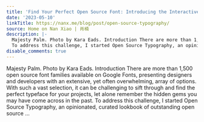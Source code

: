 ```yaml
---
title: 'Find Your Perfect Open Source Font: Introducing the Interactive Typeface Lookbook'
date: '2023-05-10'
linkTitle: https://nanx.me/blog/post/open-source-typography/
source: Home on Nan Xiao | 肖楠
description: |-
  Majesty Palm. Photo by Kara Eads. Introduction There are more than 1,500 open source font families available on Google Fonts, presenting designers and developers with an extensive, yet often overwhelming, array of options. With such a vast selection, it can be challenging to sift through and find the perfect typeface for your projects, let alone remember the hidden gems you may have come across in the past.
  To address this challenge, I started Open Source Typography, an opinionated, curated lookbook of outstanding open source ...
disable_comments: true
---
```

Majesty Palm. Photo by Kara Eads. Introduction There are more than 1,500 open source font families available on Google Fonts, presenting designers and developers with an extensive, yet often overwhelming, array of options. With such a vast selection, it can be challenging to sift through and find the perfect typeface for your projects, let alone remember the hidden gems you may have come across in the past.
To address this challenge, I started Open Source Typography, an opinionated, curated lookbook of outstanding open source ...